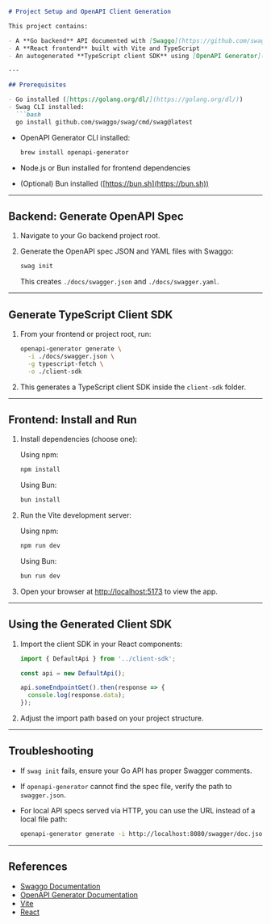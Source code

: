 ````markdown
# Project Setup and OpenAPI Client Generation

This project contains:

- A **Go backend** API documented with [Swaggo](https://github.com/swaggo/swag)
- A **React frontend** built with Vite and TypeScript
- An autogenerated **TypeScript client SDK** using [OpenAPI Generator](https://openapi-generator.tech/)

---

## Prerequisites

- Go installed ([https://golang.org/dl/](https://golang.org/dl/))
- Swag CLI installed:
  ```bash
  go install github.com/swaggo/swag/cmd/swag@latest
````

* OpenAPI Generator CLI installed:

  ```bash
  brew install openapi-generator
  ```
* Node.js or Bun installed for frontend dependencies
* (Optional) Bun installed ([https://bun.sh](https://bun.sh))

---

## Backend: Generate OpenAPI Spec

1. Navigate to your Go backend project root.
2. Generate the OpenAPI spec JSON and YAML files with Swaggo:

   ```bash
   swag init
   ```

   This creates `./docs/swagger.json` and `./docs/swagger.yaml`.

---

## Generate TypeScript Client SDK

1. From your frontend or project root, run:

   ```bash
   openapi-generator generate \
     -i ./docs/swagger.json \
     -g typescript-fetch \
     -o ./client-sdk
   ```

2. This generates a TypeScript client SDK inside the `client-sdk` folder.

---

## Frontend: Install and Run

1. Install dependencies (choose one):

   Using npm:

   ```bash
   npm install
   ```

   Using Bun:

   ```bash
   bun install
   ```

2. Run the Vite development server:

   Using npm:

   ```bash
   npm run dev
   ```

   Using Bun:

   ```bash
   bun run dev
   ```

3. Open your browser at [http://localhost:5173](http://localhost:5173) to view the app.

---

## Using the Generated Client SDK

1. Import the client SDK in your React components:

   ```ts
   import { DefaultApi } from '../client-sdk';

   const api = new DefaultApi();

   api.someEndpointGet().then(response => {
     console.log(response.data);
   });
   ```

2. Adjust the import path based on your project structure.

---

## Troubleshooting

* If `swag init` fails, ensure your Go API has proper Swagger comments.
* If `openapi-generator` cannot find the spec file, verify the path to `swagger.json`.
* For local API specs served via HTTP, you can use the URL instead of a local file path:

  ```bash
  openapi-generator generate -i http://localhost:8080/swagger/doc.json -g typescript-fetch -o ./client-sdk
  ```

---

## References

* [Swaggo Documentation](https://github.com/swaggo/swag)
* [OpenAPI Generator Documentation](https://openapi-generator.tech/)
* [Vite](https://vitejs.dev/)
* [React](https://reactjs.org/)

```
